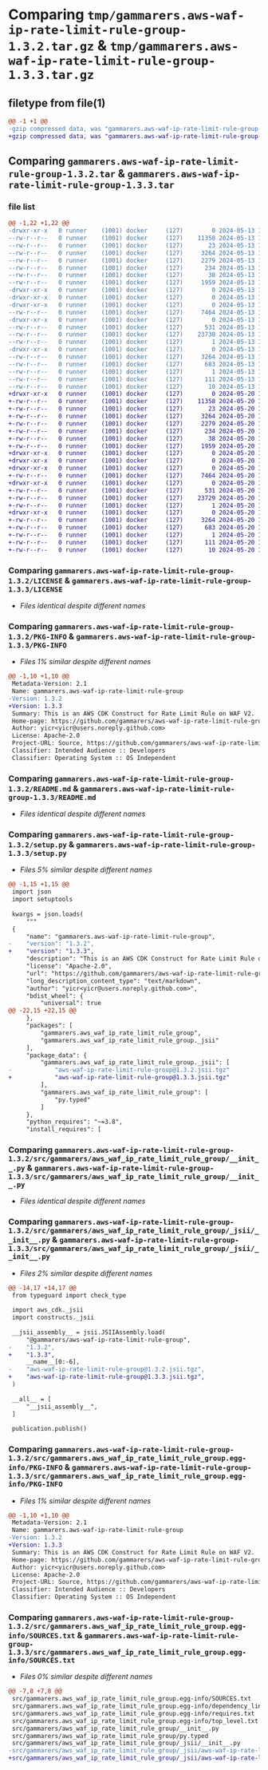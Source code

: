 # Comparing `tmp/gammarers.aws-waf-ip-rate-limit-rule-group-1.3.2.tar.gz` & `tmp/gammarers.aws-waf-ip-rate-limit-rule-group-1.3.3.tar.gz`

## filetype from file(1)

```diff
@@ -1 +1 @@
-gzip compressed data, was "gammarers.aws-waf-ip-rate-limit-rule-group-1.3.2.tar", last modified: Mon May 13 19:19:37 2024, max compression
+gzip compressed data, was "gammarers.aws-waf-ip-rate-limit-rule-group-1.3.3.tar", last modified: Mon May 20 19:19:45 2024, max compression
```

## Comparing `gammarers.aws-waf-ip-rate-limit-rule-group-1.3.2.tar` & `gammarers.aws-waf-ip-rate-limit-rule-group-1.3.3.tar`

### file list

```diff
@@ -1,22 +1,22 @@
-drwxr-xr-x   0 runner    (1001) docker     (127)        0 2024-05-13 19:19:37.474073 gammarers.aws-waf-ip-rate-limit-rule-group-1.3.2/
--rw-r--r--   0 runner    (1001) docker     (127)    11358 2024-05-13 19:19:25.000000 gammarers.aws-waf-ip-rate-limit-rule-group-1.3.2/LICENSE
--rw-r--r--   0 runner    (1001) docker     (127)       23 2024-05-13 19:19:25.000000 gammarers.aws-waf-ip-rate-limit-rule-group-1.3.2/MANIFEST.in
--rw-r--r--   0 runner    (1001) docker     (127)     3264 2024-05-13 19:19:37.474073 gammarers.aws-waf-ip-rate-limit-rule-group-1.3.2/PKG-INFO
--rw-r--r--   0 runner    (1001) docker     (127)     2279 2024-05-13 19:19:25.000000 gammarers.aws-waf-ip-rate-limit-rule-group-1.3.2/README.md
--rw-r--r--   0 runner    (1001) docker     (127)      234 2024-05-13 19:19:25.000000 gammarers.aws-waf-ip-rate-limit-rule-group-1.3.2/pyproject.toml
--rw-r--r--   0 runner    (1001) docker     (127)       38 2024-05-13 19:19:37.474073 gammarers.aws-waf-ip-rate-limit-rule-group-1.3.2/setup.cfg
--rw-r--r--   0 runner    (1001) docker     (127)     1959 2024-05-13 19:19:25.000000 gammarers.aws-waf-ip-rate-limit-rule-group-1.3.2/setup.py
-drwxr-xr-x   0 runner    (1001) docker     (127)        0 2024-05-13 19:19:37.470073 gammarers.aws-waf-ip-rate-limit-rule-group-1.3.2/src/
-drwxr-xr-x   0 runner    (1001) docker     (127)        0 2024-05-13 19:19:37.470073 gammarers.aws-waf-ip-rate-limit-rule-group-1.3.2/src/gammarers/
-drwxr-xr-x   0 runner    (1001) docker     (127)        0 2024-05-13 19:19:37.474073 gammarers.aws-waf-ip-rate-limit-rule-group-1.3.2/src/gammarers/aws_waf_ip_rate_limit_rule_group/
--rw-r--r--   0 runner    (1001) docker     (127)     7464 2024-05-13 19:19:25.000000 gammarers.aws-waf-ip-rate-limit-rule-group-1.3.2/src/gammarers/aws_waf_ip_rate_limit_rule_group/__init__.py
-drwxr-xr-x   0 runner    (1001) docker     (127)        0 2024-05-13 19:19:37.474073 gammarers.aws-waf-ip-rate-limit-rule-group-1.3.2/src/gammarers/aws_waf_ip_rate_limit_rule_group/_jsii/
--rw-r--r--   0 runner    (1001) docker     (127)      531 2024-05-13 19:19:25.000000 gammarers.aws-waf-ip-rate-limit-rule-group-1.3.2/src/gammarers/aws_waf_ip_rate_limit_rule_group/_jsii/__init__.py
--rw-r--r--   0 runner    (1001) docker     (127)    23730 2024-05-13 19:19:25.000000 gammarers.aws-waf-ip-rate-limit-rule-group-1.3.2/src/gammarers/aws_waf_ip_rate_limit_rule_group/_jsii/aws-waf-ip-rate-limit-rule-group@1.3.2.jsii.tgz
--rw-r--r--   0 runner    (1001) docker     (127)        1 2024-05-13 19:19:25.000000 gammarers.aws-waf-ip-rate-limit-rule-group-1.3.2/src/gammarers/aws_waf_ip_rate_limit_rule_group/py.typed
-drwxr-xr-x   0 runner    (1001) docker     (127)        0 2024-05-13 19:19:37.474073 gammarers.aws-waf-ip-rate-limit-rule-group-1.3.2/src/gammarers.aws_waf_ip_rate_limit_rule_group.egg-info/
--rw-r--r--   0 runner    (1001) docker     (127)     3264 2024-05-13 19:19:37.000000 gammarers.aws-waf-ip-rate-limit-rule-group-1.3.2/src/gammarers.aws_waf_ip_rate_limit_rule_group.egg-info/PKG-INFO
--rw-r--r--   0 runner    (1001) docker     (127)      683 2024-05-13 19:19:37.000000 gammarers.aws-waf-ip-rate-limit-rule-group-1.3.2/src/gammarers.aws_waf_ip_rate_limit_rule_group.egg-info/SOURCES.txt
--rw-r--r--   0 runner    (1001) docker     (127)        1 2024-05-13 19:19:37.000000 gammarers.aws-waf-ip-rate-limit-rule-group-1.3.2/src/gammarers.aws_waf_ip_rate_limit_rule_group.egg-info/dependency_links.txt
--rw-r--r--   0 runner    (1001) docker     (127)      111 2024-05-13 19:19:37.000000 gammarers.aws-waf-ip-rate-limit-rule-group-1.3.2/src/gammarers.aws_waf_ip_rate_limit_rule_group.egg-info/requires.txt
--rw-r--r--   0 runner    (1001) docker     (127)       10 2024-05-13 19:19:37.000000 gammarers.aws-waf-ip-rate-limit-rule-group-1.3.2/src/gammarers.aws_waf_ip_rate_limit_rule_group.egg-info/top_level.txt
+drwxr-xr-x   0 runner    (1001) docker     (127)        0 2024-05-20 19:19:45.455867 gammarers.aws-waf-ip-rate-limit-rule-group-1.3.3/
+-rw-r--r--   0 runner    (1001) docker     (127)    11358 2024-05-20 19:19:34.000000 gammarers.aws-waf-ip-rate-limit-rule-group-1.3.3/LICENSE
+-rw-r--r--   0 runner    (1001) docker     (127)       23 2024-05-20 19:19:34.000000 gammarers.aws-waf-ip-rate-limit-rule-group-1.3.3/MANIFEST.in
+-rw-r--r--   0 runner    (1001) docker     (127)     3264 2024-05-20 19:19:45.455867 gammarers.aws-waf-ip-rate-limit-rule-group-1.3.3/PKG-INFO
+-rw-r--r--   0 runner    (1001) docker     (127)     2279 2024-05-20 19:19:34.000000 gammarers.aws-waf-ip-rate-limit-rule-group-1.3.3/README.md
+-rw-r--r--   0 runner    (1001) docker     (127)      234 2024-05-20 19:19:34.000000 gammarers.aws-waf-ip-rate-limit-rule-group-1.3.3/pyproject.toml
+-rw-r--r--   0 runner    (1001) docker     (127)       38 2024-05-20 19:19:45.455867 gammarers.aws-waf-ip-rate-limit-rule-group-1.3.3/setup.cfg
+-rw-r--r--   0 runner    (1001) docker     (127)     1959 2024-05-20 19:19:34.000000 gammarers.aws-waf-ip-rate-limit-rule-group-1.3.3/setup.py
+drwxr-xr-x   0 runner    (1001) docker     (127)        0 2024-05-20 19:19:45.451866 gammarers.aws-waf-ip-rate-limit-rule-group-1.3.3/src/
+drwxr-xr-x   0 runner    (1001) docker     (127)        0 2024-05-20 19:19:45.451866 gammarers.aws-waf-ip-rate-limit-rule-group-1.3.3/src/gammarers/
+drwxr-xr-x   0 runner    (1001) docker     (127)        0 2024-05-20 19:19:45.455867 gammarers.aws-waf-ip-rate-limit-rule-group-1.3.3/src/gammarers/aws_waf_ip_rate_limit_rule_group/
+-rw-r--r--   0 runner    (1001) docker     (127)     7464 2024-05-20 19:19:34.000000 gammarers.aws-waf-ip-rate-limit-rule-group-1.3.3/src/gammarers/aws_waf_ip_rate_limit_rule_group/__init__.py
+drwxr-xr-x   0 runner    (1001) docker     (127)        0 2024-05-20 19:19:45.455867 gammarers.aws-waf-ip-rate-limit-rule-group-1.3.3/src/gammarers/aws_waf_ip_rate_limit_rule_group/_jsii/
+-rw-r--r--   0 runner    (1001) docker     (127)      531 2024-05-20 19:19:34.000000 gammarers.aws-waf-ip-rate-limit-rule-group-1.3.3/src/gammarers/aws_waf_ip_rate_limit_rule_group/_jsii/__init__.py
+-rw-r--r--   0 runner    (1001) docker     (127)    23729 2024-05-20 19:19:34.000000 gammarers.aws-waf-ip-rate-limit-rule-group-1.3.3/src/gammarers/aws_waf_ip_rate_limit_rule_group/_jsii/aws-waf-ip-rate-limit-rule-group@1.3.3.jsii.tgz
+-rw-r--r--   0 runner    (1001) docker     (127)        1 2024-05-20 19:19:34.000000 gammarers.aws-waf-ip-rate-limit-rule-group-1.3.3/src/gammarers/aws_waf_ip_rate_limit_rule_group/py.typed
+drwxr-xr-x   0 runner    (1001) docker     (127)        0 2024-05-20 19:19:45.455867 gammarers.aws-waf-ip-rate-limit-rule-group-1.3.3/src/gammarers.aws_waf_ip_rate_limit_rule_group.egg-info/
+-rw-r--r--   0 runner    (1001) docker     (127)     3264 2024-05-20 19:19:45.000000 gammarers.aws-waf-ip-rate-limit-rule-group-1.3.3/src/gammarers.aws_waf_ip_rate_limit_rule_group.egg-info/PKG-INFO
+-rw-r--r--   0 runner    (1001) docker     (127)      683 2024-05-20 19:19:45.000000 gammarers.aws-waf-ip-rate-limit-rule-group-1.3.3/src/gammarers.aws_waf_ip_rate_limit_rule_group.egg-info/SOURCES.txt
+-rw-r--r--   0 runner    (1001) docker     (127)        1 2024-05-20 19:19:45.000000 gammarers.aws-waf-ip-rate-limit-rule-group-1.3.3/src/gammarers.aws_waf_ip_rate_limit_rule_group.egg-info/dependency_links.txt
+-rw-r--r--   0 runner    (1001) docker     (127)      111 2024-05-20 19:19:45.000000 gammarers.aws-waf-ip-rate-limit-rule-group-1.3.3/src/gammarers.aws_waf_ip_rate_limit_rule_group.egg-info/requires.txt
+-rw-r--r--   0 runner    (1001) docker     (127)       10 2024-05-20 19:19:45.000000 gammarers.aws-waf-ip-rate-limit-rule-group-1.3.3/src/gammarers.aws_waf_ip_rate_limit_rule_group.egg-info/top_level.txt
```

### Comparing `gammarers.aws-waf-ip-rate-limit-rule-group-1.3.2/LICENSE` & `gammarers.aws-waf-ip-rate-limit-rule-group-1.3.3/LICENSE`

 * *Files identical despite different names*

### Comparing `gammarers.aws-waf-ip-rate-limit-rule-group-1.3.2/PKG-INFO` & `gammarers.aws-waf-ip-rate-limit-rule-group-1.3.3/PKG-INFO`

 * *Files 1% similar despite different names*

```diff
@@ -1,10 +1,10 @@
 Metadata-Version: 2.1
 Name: gammarers.aws-waf-ip-rate-limit-rule-group
-Version: 1.3.2
+Version: 1.3.3
 Summary: This is an AWS CDK Construct for Rate Limit Rule on WAF V2.
 Home-page: https://github.com/gammarers/aws-waf-ip-rate-limit-rule-group.git
 Author: yicr<yicr@users.noreply.github.com>
 License: Apache-2.0
 Project-URL: Source, https://github.com/gammarers/aws-waf-ip-rate-limit-rule-group.git
 Classifier: Intended Audience :: Developers
 Classifier: Operating System :: OS Independent
```

### Comparing `gammarers.aws-waf-ip-rate-limit-rule-group-1.3.2/README.md` & `gammarers.aws-waf-ip-rate-limit-rule-group-1.3.3/README.md`

 * *Files identical despite different names*

### Comparing `gammarers.aws-waf-ip-rate-limit-rule-group-1.3.2/setup.py` & `gammarers.aws-waf-ip-rate-limit-rule-group-1.3.3/setup.py`

 * *Files 5% similar despite different names*

```diff
@@ -1,15 +1,15 @@
 import json
 import setuptools
 
 kwargs = json.loads(
     """
 {
     "name": "gammarers.aws-waf-ip-rate-limit-rule-group",
-    "version": "1.3.2",
+    "version": "1.3.3",
     "description": "This is an AWS CDK Construct for Rate Limit Rule on WAF V2.",
     "license": "Apache-2.0",
     "url": "https://github.com/gammarers/aws-waf-ip-rate-limit-rule-group.git",
     "long_description_content_type": "text/markdown",
     "author": "yicr<yicr@users.noreply.github.com>",
     "bdist_wheel": {
         "universal": true
@@ -22,15 +22,15 @@
     },
     "packages": [
         "gammarers.aws_waf_ip_rate_limit_rule_group",
         "gammarers.aws_waf_ip_rate_limit_rule_group._jsii"
     ],
     "package_data": {
         "gammarers.aws_waf_ip_rate_limit_rule_group._jsii": [
-            "aws-waf-ip-rate-limit-rule-group@1.3.2.jsii.tgz"
+            "aws-waf-ip-rate-limit-rule-group@1.3.3.jsii.tgz"
         ],
         "gammarers.aws_waf_ip_rate_limit_rule_group": [
             "py.typed"
         ]
     },
     "python_requires": "~=3.8",
     "install_requires": [
```

### Comparing `gammarers.aws-waf-ip-rate-limit-rule-group-1.3.2/src/gammarers/aws_waf_ip_rate_limit_rule_group/__init__.py` & `gammarers.aws-waf-ip-rate-limit-rule-group-1.3.3/src/gammarers/aws_waf_ip_rate_limit_rule_group/__init__.py`

 * *Files identical despite different names*

### Comparing `gammarers.aws-waf-ip-rate-limit-rule-group-1.3.2/src/gammarers/aws_waf_ip_rate_limit_rule_group/_jsii/__init__.py` & `gammarers.aws-waf-ip-rate-limit-rule-group-1.3.3/src/gammarers/aws_waf_ip_rate_limit_rule_group/_jsii/__init__.py`

 * *Files 2% similar despite different names*

```diff
@@ -14,17 +14,17 @@
 from typeguard import check_type
 
 import aws_cdk._jsii
 import constructs._jsii
 
 __jsii_assembly__ = jsii.JSIIAssembly.load(
     "@gammarers/aws-waf-ip-rate-limit-rule-group",
-    "1.3.2",
+    "1.3.3",
     __name__[0:-6],
-    "aws-waf-ip-rate-limit-rule-group@1.3.2.jsii.tgz",
+    "aws-waf-ip-rate-limit-rule-group@1.3.3.jsii.tgz",
 )
 
 __all__ = [
     "__jsii_assembly__",
 ]
 
 publication.publish()
```

### Comparing `gammarers.aws-waf-ip-rate-limit-rule-group-1.3.2/src/gammarers.aws_waf_ip_rate_limit_rule_group.egg-info/PKG-INFO` & `gammarers.aws-waf-ip-rate-limit-rule-group-1.3.3/src/gammarers.aws_waf_ip_rate_limit_rule_group.egg-info/PKG-INFO`

 * *Files 1% similar despite different names*

```diff
@@ -1,10 +1,10 @@
 Metadata-Version: 2.1
 Name: gammarers.aws-waf-ip-rate-limit-rule-group
-Version: 1.3.2
+Version: 1.3.3
 Summary: This is an AWS CDK Construct for Rate Limit Rule on WAF V2.
 Home-page: https://github.com/gammarers/aws-waf-ip-rate-limit-rule-group.git
 Author: yicr<yicr@users.noreply.github.com>
 License: Apache-2.0
 Project-URL: Source, https://github.com/gammarers/aws-waf-ip-rate-limit-rule-group.git
 Classifier: Intended Audience :: Developers
 Classifier: Operating System :: OS Independent
```

### Comparing `gammarers.aws-waf-ip-rate-limit-rule-group-1.3.2/src/gammarers.aws_waf_ip_rate_limit_rule_group.egg-info/SOURCES.txt` & `gammarers.aws-waf-ip-rate-limit-rule-group-1.3.3/src/gammarers.aws_waf_ip_rate_limit_rule_group.egg-info/SOURCES.txt`

 * *Files 0% similar despite different names*

```diff
@@ -7,8 +7,8 @@
 src/gammarers.aws_waf_ip_rate_limit_rule_group.egg-info/SOURCES.txt
 src/gammarers.aws_waf_ip_rate_limit_rule_group.egg-info/dependency_links.txt
 src/gammarers.aws_waf_ip_rate_limit_rule_group.egg-info/requires.txt
 src/gammarers.aws_waf_ip_rate_limit_rule_group.egg-info/top_level.txt
 src/gammarers/aws_waf_ip_rate_limit_rule_group/__init__.py
 src/gammarers/aws_waf_ip_rate_limit_rule_group/py.typed
 src/gammarers/aws_waf_ip_rate_limit_rule_group/_jsii/__init__.py
-src/gammarers/aws_waf_ip_rate_limit_rule_group/_jsii/aws-waf-ip-rate-limit-rule-group@1.3.2.jsii.tgz
+src/gammarers/aws_waf_ip_rate_limit_rule_group/_jsii/aws-waf-ip-rate-limit-rule-group@1.3.3.jsii.tgz
```

